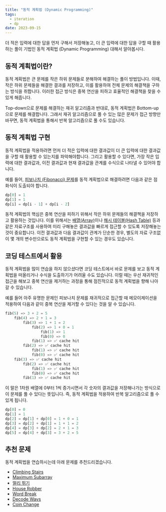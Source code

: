 ```yaml
---
title: "동적 계획법 (Dynamic Programming)"
tags:
  - iteration
  - dp
date: 2023-09-15
---
```


더 적은 입력에 대한 답을 먼저 구해서 저장해놓고, 더 큰 입력에 대한 답을 구할 때 활용하는 풀이 기법인 동적 계획법 (Dynamic Programming) 대해서 알아봅시다.

## 동적 계획법이란?

동적 계획법은 큰 문제를 작은 하위 문제들로 분해하여 해결하는 풀이 방법입니다.
이때, 작은 하위 문제들을 해결한 결과를 저장하고, 이를 활용하여 전체 문제의 해결책을 구하는 방식을 취합니다.
이러한 접근 방식은 중복 연산을 피하고 효율적인 해결책을 찾을 수 있게 해줍니다.

Top-down으로 문제를 해결하는 재귀 알고리즘과 반대로, 동적 계획법은 Bottom-up으로 문제를 해결합니다.
그래서 재귀 알고리즘으로 풀 수 있는 많은 문제가 접근 방향만 바꾸면, 동적 계획법을 통해서 반복 알고리즘으로 풀 수도 있습니다.

## 동적 계획법 구현

동적 계획법을 적용하려면 먼저 더 적은 입력에 대한 결과값이 더 큰 입력에 대한 결과값을 구할 때 활용할 수 있는지를 파악해야합니다.
그리고 활용할 수 있다면, 가장 작은 입력에 대한 결과값과, 이전 결과값과 현재 결과값을 관계를 수식으로 나타낼 수 있어야 합니다.

예를 들어, [피보나치 (Fibonacci) 문제](/algorithms/fibonacci/)를 동적 계획법으로 해결하려면 다음과 같은 점화식이 도출되야 합니다.

```py
dp[0] = 1
dp[1] = 1
dp[i] = dp[i - 1] + dp[i - 2]
```

동적 계획법의 핵심은 중복 연산을 피하기 위해서 작은 하위 문제들의 해결책을 저장하고 활용하는 것입니다.
이를 위해서는 [배열(Array)](/data-structures/array/)이나 [해시 테이블(Hash Table)](/data-structures/hash-table/) 등과 같은 자료구조를 사용하여 미리 구해놓은 결과값을 빠르게 접근할 수 있도록 저장해놓는 것이 중요합니다.
이전 결과값과 다음 결과값이 관계가 단순한 경우, 별도의 자료 구조없이 몇 개의 변수만으로도 동적 계획법을 구현할 수 있는 경우도 있습니다.

## 코딩 테스트에서 활용

동적 계획법을 많이 연습을 하지 않으셨다면 코딩 테스트에서 바로 문제를 보고 동적 계획법을 떠올리거나 수식을 도출하기가 어려울 수도 있습니다.
이럴 때는 우선 재귀적인 접근을 해보고 중복 연산을 제거하는 과정을 통해 점진적으로 동적 계획법을 향해 나아갈 수 있습니다.

예를 들어 아주 유명한 문제인 피보나치 문제를 재귀적으로 접근할 때 메모이제이션을 적용하여 다음과 같이 중복 연산을 제거할 수 있다는 것을 알 수 있습니다.

```py
fib(5) => 3 + 2 = 5
    fib(4) => 2 + 1 = 3
        fib(3) => 1 + 1 = 2
            fib(2) => 1 + 0 = 1
                fib(1) => 1
                fib(0) => 0
            fib(1) => ✅ cache hit
        fib(2) => ✅ cache hit
            fib(1) => ✅ cache hit
            fib(0) => ✅ cache hit
    fib(3) => ✅ cache hit
        fib(2) => ✅ cache hit
            fib(1) => ✅ cache hit
            fib(0) => ✅ cache hit
        fib(1) => ✅ cache hit
```

이 말은 1차원 배열에 0부터 1씩 증가시면서 각 숫자의 결과값을 저장해나가는 방식으로 이 문제를 풀 수 있다는 뜻입니다.
즉, 동적 계획법을 적용하여 반복 알고리즘으로 풀 수 있게 됩니다.

```py
dp[0] = 0
dp[1] = 1
dp[2] = dp[1] + dp[0] = 1 + 0 = 1
dp[3] = dp[2] + dp[1] = 1 + 1 = 2
dp[4] = dp[3] + dp[2] = 2 + 1 = 3
dp[5] = dp[4] + dp[3] = 3 + 2 = 5
```

## 추천 문제

동적 계획법을 연습하시는데 아래 문제를 추천드리겠습니다.

- [Climbing Stairs](/problems/climbing-stairs/)
- [Maximum Subarray](/problems/maximum-subarray/)
- [멀리 뛰기](/problems/멀리-뛰기/)
- [House Robber](/problems/house-robber/)
- [Word Break](/problems/word-break/)
- [Decode Ways](/problems/decode-ways/)
- [Coin Change](/problems/coin-change/)
